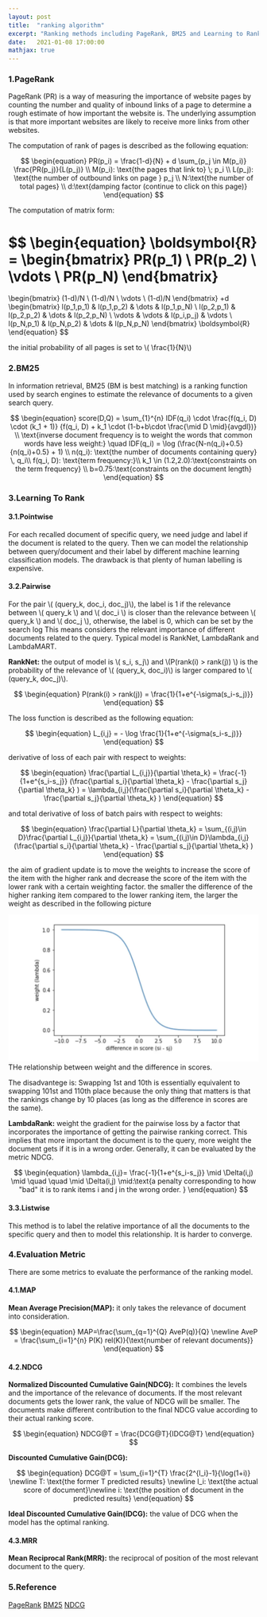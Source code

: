 ```yaml
---
layout: post
title:  "ranking algorithm"
excerpt: "Ranking methods including PageRank, BM25 and Learning to Rank (L2R)"
date:   2021-01-08 17:00:00
mathjax: true
---
```


### 1.PageRank

PageRank (PR) is a way of measuring the importance of website pages by counting the number and quality of inbound links of a page to determine a rough estimate of how important the website is. 
The underlying assumption is that more important websites are likely to receive more links from other websites. 

The computation of rank of pages is described as the following equation:

$$
\begin{equation}
PR(p_i) = \frac{1-d}{N} + d \sum_{p_j \in M(p_i)} \frac{PR(p_j)}{L(p_j)} \\
M(p_i): \text{the pages that link to} \; p_i \\
L(p_j): \text{the number of outbound links on page } p_j \\
N:\text{the number of total pages} \\
d:\text{damping factor (continue to click on this page)} 
\end{equation}
$$

The computation of matrix form:

$$
\begin{equation}
\boldsymbol{R} = 
\begin{bmatrix}
PR(p_1) \\
PR(p_2) \\
\vdots \\
PR(p_N)
\end{bmatrix}
=
\begin{bmatrix}
(1-d)/N \\
(1-d)/N \\
\vdots \\
(1-d)/N
\end{bmatrix}
+d
\begin{bmatrix}
l(p_1,p_1) & l(p_1,p_2) & \dots & l(p_1,p_N) \\
l(p_2,p_1) & l(p_2,p_2) & \dots & l(p_2,p_N) \\
\vdots & \vdots & l(p_i,p_j) & \vdots \\
l(p_N,p_1) & l(p_N,p_2) & \dots & l(p_N,p_N) 
\end{bmatrix}
\boldsymbol{R}
\end{equation}
$$

the initial probability of all pages is set to \\( \frac{1}{N}\\) 

### 2.BM25

In information retrieval, BM25 (BM is best matching) is a ranking function used by search engines 
to estimate the relevance of documents to a given search query.

$$
\begin{equation}
score(D,Q) = \sum_{1}^{n} IDF(q_i) \cdot \frac{f(q_i, D) \cdot (k_1 + 1)} {f(q_i, D) + k_1 \cdot (1-b+b\cdot \frac{\mid D \mid}{avgdl})} \\
\text{inverse document frequency is to weight the words that common words have less weight:} \quad IDF(q_i) = \log (\frac{N-n(q_i)+0.5}{n(q_i)+0.5} + 1) \\ 
n(q_i): \text{the number of documents containing query} \, q_i\\
f(q_i, D): \text{term frequency:}\\
k_1 \in (1.2,2.0):\text{constraints on the term frequency} \\
b=0.75:\text{constraints on the document length}
\end{equation}
$$

### 3.Learning To Rank

#### 3.1.Pointwise

For each recalled document of specific query, we need judge and label if the document is related to the query. Then we can model the relationship between query/document and their label by different machine learning classification models.
The drawback is that plenty of human labelling is expensive.

#### 3.2.Pairwise

For the pair \\( (query_k, doc_i, doc_j)\\), the label is 1 if the relevance between \\( query_k \\) and \\( doc_i \\) is closer than the relevance between \\( query_k \\) and \\( doc_j \\), otherwise, the label is 0, which can be set by the search log
This means considers the relevant importance of different documents related to the query. Typical model is RankNet, LambdaRank and LambdaMART.

**RankNet:** the output of model is \\( s_i, s_j\\) and  \\(P(rank(i) > rank(j)) \\) is the probability of the relevance of \\( (query_k, doc_i)\\) is larger compared to \\( (query_k, doc_j)\\).

$$
\begin{equation}
P(rank(i) > rank(j)) = \frac{1}{1+e^{-\sigma(s_i-s_j)}}
\end{equation}
$$

The loss function is described as the following equation:

$$
\begin{equation}
L_{i,j} = - \log \frac{1}{1+e^{-\sigma(s_i-s_j)}}
\end{equation}
$$

derivative of loss of each pair with respect to weights:

$$
\begin{equation}
\frac{\partial L_{i,j}}{\partial \theta_k} = \frac{-1}{1+e^{s_i-s_j}} (\frac{\partial s_i}{\partial \theta_k} - \frac{\partial s_j}{\partial \theta_k} ) = \lambda_{i,j}(\frac{\partial s_i}{\partial \theta_k} - \frac{\partial s_j}{\partial \theta_k} )
\end{equation}
$$

and total derivative of loss of batch pairs with respect to weights:

$$
\begin{equation}
\frac{\partial L}{\partial \theta_k} = \sum_{(i,j)\in D}\frac{\partial L_{i,j}}{\partial \theta_k} 
 = \sum_{(i,j)\in D}\lambda_{i,j}(\frac{\partial s_i}{\partial \theta_k} - \frac{\partial s_j}{\partial \theta_k} )
\end{equation}
$$

the aim of gradient update is to move the weights to increase the score of the item with the higher rank and decrease the score of the item with the lower rank with a certain weighting factor.
the smaller the difference of the higher ranking item compared to the lower ranking item, the larger the weight as described in the following picture

<div class="imgcap">
<img src="/assets/ranking.png">
<div class="thecap">THe relationship between weight and the difference in scores.</div>
</div>

The disadvantege is: Swapping 1st and 10th is essentially equivalent to swapping 101st and 110th place because the only thing that matters is that the rankings change by 10 places (as long as the difference in scores are the same).

**LambdaRank:** weight the gradient for the pairwise loss by a factor that incorporates the importance of getting the pairwise ranking correct. This implies that more important the document is to the query, more weight the document gets if it is in a wrong order.
Generally, it can be evaluated by the metric NDCG.

$$
\begin{equation}
\lambda_{i,j}= \frac{-1}{1+e^{s_i-s_j}} \mid \Delta(i,j) \mid 
\quad \quad
\mid \Delta(i,j) \mid:\text{a penalty corresponding to how "bad" it is to rank items i  and j  in the wrong order. }
\end{equation}
$$

#### 3.3.Listwise

This method is to label the relative importance of all the documents to the specific query and then to model this relationship. It is harder to converge.

### 4.Evaluation Metric

There are some metrics to evaluate the performance of the ranking model.

#### 4.1.MAP

**Mean Average Precision(MAP):** it only takes the relevance of document into consideration.

$$
\begin{equation}
MAP=\frac{\sum_{q=1}^{Q} AveP(q)}{Q} \newline
AveP = \frac{\sum_{i=1}^{n} P(K) rel(K)}{\text{number of relevant documents}}
\end{equation}
$$

#### 4.2.NDCG

**Normalized Discounted Cumulative Gain(NDCG):** It combines the levels and the importance of the relevance of documents. If the most relevant documents gets the lower rank, the value of NDCG will be smaller. The documents make different contribution to the final NDCG value
according to their actual ranking score.

$$
\begin{equation}
NDCG@T = \frac{DCG@T}{IDCG@T}
\end{equation}
$$

**Discounted Cumulative Gain(DCG):**

$$
\begin{equation}
DCG@T = \sum_{i=1}^{T} \frac{2^{l_i}-1}{\log(1+i)} \newline
T: \text{the former T predicted results} \newline
l_i: \text{the actual score of document}\newline
i: \text{the position of document in the predicted results}
\end{equation}
$$

**Ideal Discounted Cumulative Gain(IDCG):** the value of DCG when the model has the optimal ranking. 

#### 4.3.MRR

**Mean Reciprocal Rank(MRR):** the reciprocal of position of the most relevant document to the query.

### 5.Reference

[PageRank](https://en.wikipedia.org/wiki/PageRank)
[BM25](https://en.wikipedia.org/wiki/Okapi_BM25)
[NDCG](https://en.wikipedia.org/wiki/Discounted_cumulative_gain)


